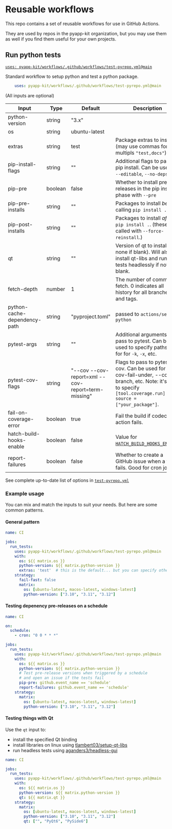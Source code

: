 # Reusable workflows

This repo contains a set of reusable workflows for use in GitHub Actions.

They are used by repos in the pyapp-kit organization, but you may use them
as well if you find them useful for your own projects.

## Run python tests

[`uses: pyapp-kit/workflows/.github/workflows/test-pyrepo.yml@main`](.github/workflows/test-pyrepo.yml)

Standard workflow to setup python and test a python package.

```yaml
    uses: pyapp-kit/workflows/.github/workflows/test-pyrepo.yml@main
```

(All inputs are optional)

| Input | Type | Default | Description |
| --- | --- | --- | --- |
| python-version | string | "3.x" | |
| os | string | ubuntu-latest | |
| extras | string | test | Package extras to install (may use commas for multipls `"test,docs"`) |
| pip-install-flags | string | "" | Additional flags to pass to pip install. Can be used for `--editable`, `--no-deps`, etc. |
| pip-pre | boolean | false | Whether to install pre-releases in the pip install phase with `--pre` |
| pip-pre-installs | string | "" | Packages to install *before* calling `pip install .` |
| pip-post-installs | string | "" | Packages to install *after* `pip install .`. (these are called with `--force-reinstall`.)|
| qt | string | "" | Version of qt to install (or none if blank).  Will also install qt-libs and run tests headlessly if not blank.|
| fetch-depth | number | 1 | The number of commits to fetch. 0 indicates all history for all branches and tags. |
| python-cache-dependency-path | string | "pyproject.toml" | passed to `actions/setup-python` |
| pytest-args | string | "" | Additional arguments to pass to pytest. Can be used to specify paths or for for `-k`, `-x`, etc. |
| pytest-cov-flags | string | "--cov --cov-report=xml --cov-report=term-missing" | Flags to pass to pytest-cov. Can be used for --cov-fail-under, --cov-branch, etc. Note: it's best to specify `[tool.coverage.run] source = ["your_package"]`. |
| fail-on-coverage-error | boolean | true | Fail the build if codecov action fails. |
| hatch-build-hooks-enable | boolean | false | Value for [`HATCH_BUILD_HOOKS_ENABLE`](https://hatch.pypa.io/latest/config/build/#environment-variables). |
| report-failures | boolean | false | Whether to create a GitHub issue when a test fails. Good for cron jobs. |

See complete up-to-date list of options in [`test-pyrepo.yml`](.github/workflows/test-pyrepo.yml#L5)

### Example usage

You can mix and match the inputs to suit your needs.  But here are
some common patterns.

#### General pattern

```yaml
name: CI

jobs:
  run_tests:
    uses: pyapp-kit/workflows/.github/workflows/test-pyrepo.yml@main
    with:
      os: ${{ matrix.os }}
      python-version: ${{ matrix.python-version }}
      extras: 'test'  # this is the default... but you can specify others
    strategy:
      fail-fast: false
      matrix:
        os: [ubuntu-latest, macos-latest, windows-latest]
        python-version: ["3.10", "3.11", "3.12"]
```

#### Testing depenency pre-releases on a schedule

```yaml
name: CI

on:
  schedule:
    - cron: "0 0 * * *"

jobs:
  run_tests:
    uses: pyapp-kit/workflows/.github/workflows/test-pyrepo.yml@main
    with:
      os: ${{ matrix.os }}
      python-version: ${{ matrix.python-version }}
      # Test pre-release versions when triggered by a schedule
      # and open an issue if the tests fail
      pip-pre: github.event_name == 'schedule'
      report-failures: github.event_name == 'schedule'
    strategy:
      matrix:
        os: [ubuntu-latest, macos-latest, windows-latest]
        python-version: ["3.10", "3.11", "3.12"]
```

#### Testing things with Qt

Use the `qt` input to:

- install the specified Qt binding
- install libraries on linux using [tlambert03/setup-qt-libs](https://github.com/tlambert03/setup-qt-libs)
- run headless tests using [aganders3/headless-gui](https://github.com/aganders3/headless-gui)

```yaml
name: CI

jobs:
  run_tests:
    uses: pyapp-kit/workflows/.github/workflows/test-pyrepo.yml@main
    with:
      os: ${{ matrix.os }}
      python-version: ${{ matrix.python-version }}
      qt: ${{ matrix.qt }}
    strategy:
      matrix:
        os: [ubuntu-latest, macos-latest, windows-latest]
        python-version: ["3.10", "3.11", "3.12"]
        qt: ["", "PyQt6", "PySide6"]
```
